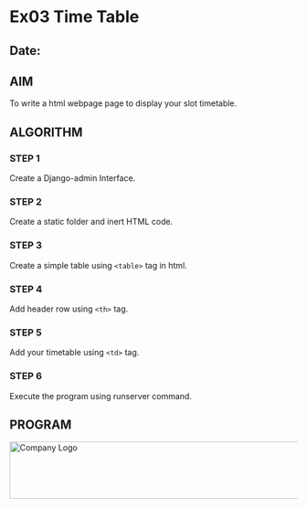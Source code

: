 # Ex03 Time Table
## Date:

## AIM
To write a html webpage page to display your slot timetable.

## ALGORITHM
### STEP 1
Create a Django-admin Interface.

### STEP 2
Create a static folder and inert HTML code.

### STEP 3
Create a simple table using ```<table>``` tag in html.

### STEP 4
Add header row using ```<th>``` tag.

### STEP 5
Add your timetable using ```<td>``` tag.

### STEP 6
Execute the program using runserver command.

## PROGRAM


<html>

<head>
    <title>image</title>

</head>
<body>
    <img src="c:\Users\Suriya\Pictures\Screenshots\timetable.png" alt="Company Logo" width="600" height="100" title="Official Logo" />
</body>
<head>
	<style>
        #table1 {
			border-collapse: collapse;
		}
		
		#table1 th, td {
			border: 2.5px solid #100f0f;
			padding: 10px;
			text-align: center;
		}
		
		#table1 th {
			background-color:aqua;
		}
        #table1 td {background-color: beige;}
        #table2 {
			border-collapse: collapse;
		}
		
		#table2 th, td {
			border: 2.5px solid #100f0f;
			padding: 10px;
			text-align: center;
		}
		
		#table2 th {
			background-color:white;
		}
	</style>
</head>
<body>
	<h1>SLOT TIMETABLE M.K.SURIYAPRAKASH(24901016)</h1>
	
	<table id="table1">
		<thead>
			<tr>
				<th>Time</th>
				<th>Monday</th>
				<th>Tuesday</th>
				<th>Wednesday</th>
				<th>Thursday</th>
				<th>Friday</th>
                                <th>Saturday</th>
			</tr>
		</thead>
		<tbody>
			<tr>
				<th>8:00 AM - 10:00 AM</th>
				<td>digital</td>
				<td>IOt</td>
				<td>free</td>
				<td>ML</td>
				<td>ML</td>
                <td>free</td>
			</tr>
			<tr>
				<th>10:00 AM - 12:00 AM</th>
				<td>physics</td>
				<td>free</td>
				<td>python</td>
				<td>maths</td>
				<td>web</td>
                                <td>web</td>
			</tr>
            <tr>
                
                <th>12:00PM - 1:00PM</th>
                <td colspan="6">Lunch</td>
            </tr>
            
    
            
			<tr>
				<th>1:00 PM -3:00 PM</th>
				<td>web</td>
				<td>digital</td>
				<td>free</td>
				<td>physics</td>
				<td>python</td>
                <td>maths</td>
			</tr>
			<!-- Add more rows as needed -->
		</tbody>
	</table>
</body>

<body>
	<h1>SUBJECT CODE</h1>
	
	<table id="table2">
		<thead>
			<tr>
				<th>S.No</th>
				<th>Subject Code</th>
				<th>Subject Name</th>
			</tr>
		</thead>
		<tbody>
			<tr>
				<td>1</td>
				<td width="200">SH3214</td>
				<td width="370" >Quantum physics</td>
				
			</tr>
			<tr>
				<td>2</td>
				<td>19MA222</td>
				<td>Maths</td>
				
			</tr>
			<tr>
				<td>3</td>
				<td>19EE404</td>
				<td>digital electronics</td>
				
			</tr>
            <tr>
                <td>4</td>
                <td>19CS420</td>
                <td>IOt</td>
            </tr>
            <tr>
                <td>
                    5
                </td>
                <td>19AI414</td>
                <td>web application</td>

            </tr>
            <tr>
                <td>6</td>
                <td>19AI410</td>
                <td>Mechine learning</td>
            </tr>
            <tr>
                <td>7</td>
                <td>19AI301</td>
                <td>python programming</td>
            </tr>
        </tbody>
    </table>
</body>        

</html>


## OUTPUT
![Screenshot 2024-11-25 134256](https://github.com/user-attachments/assets/89462fec-eb99-4fd7-9c2c-b15ae5692336)




## RESULT
The program for creating slot timetable using basic HTML tags is executed successfully.
